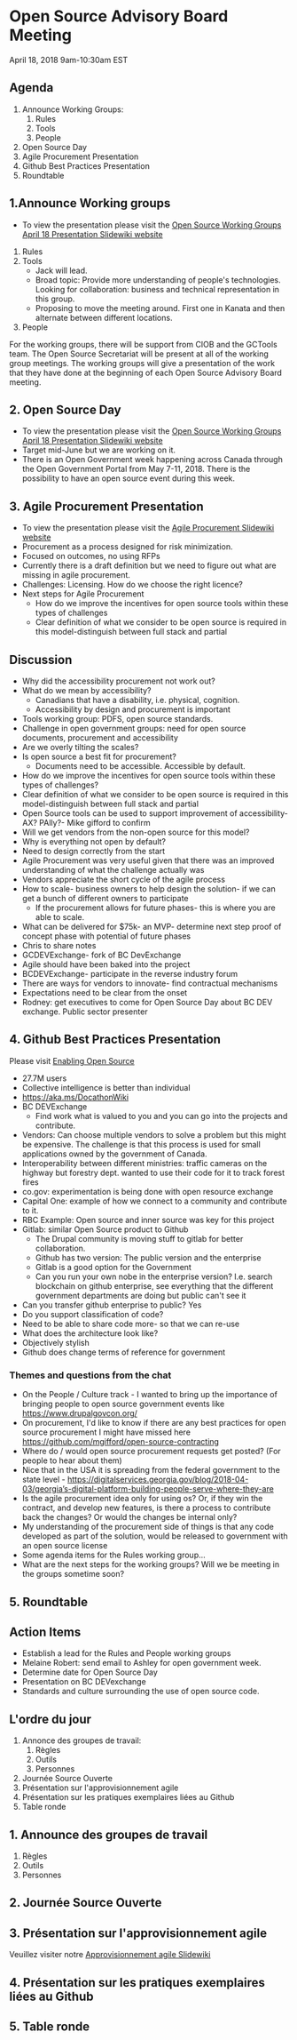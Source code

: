 # Open Source Advisory Board Meeting

April 18, 2018
9am-10:30am EST

## Agenda

1. Announce Working Groups:
    1. Rules
    2. Tools
    3. People
2. Open Source Day
3. Agile Procurement Presentation
4. Github Best Practices Presentation
5. Roundtable

## 1.Announce Working groups

* To view the presentation please visit the [Open Source Working Groups April 18 Presentation Slidewiki website](http://slidewiki.aksw.org/deck/30-1)

1. Rules
2. Tools
    * Jack will lead.
    * Broad topic: Provide more understanding of people's technologies. Looking for collaboration: business and technical representation in this group.
    * Proposing to move the meeting around. First one in Kanata and then alternate between different locations.
3. People

For the working groups, there will be support from CIOB and the GCTools team. The Open Source Secretariat will be present at all of the working group meetings. The working groups will give a presentation of the work that they have done at the beginning of each Open Source Advisory Board meeting.

## 2. Open Source Day

* To view the presentation please visit the [Open Source Working Groups April 18 Presentation Slidewiki website](http://slidewiki.aksw.org/deck/30-1/slide/283-2/283-2:7/view)
* Target mid-June but we are working on it.
* There is an Open Government week happening across Canada through the Open Government Portal from May 7-11, 2018. There is the possibility to have an open source event during this week.

## 3. Agile Procurement Presentation

* To view the presentation please visit the [Agile Procurement Slidewiki website](http://slidewiki.aksw.org/deck/31-1)
* Procurement as a process designed for risk minimization.
* Focused on outcomes, no using RFPs
* Currently there is a draft definition but we need to figure out what are missing in agile procurement.
* Challenges: Licensing. How do we choose the right licence?
* Next steps for Agile Procurement
  * How do we improve the incentives for open source tools within these types of challenges
  * Clear definition of what we consider to be open source is required in this model-distinguish between full stack and partial

## Discussion

* Why did the accessibility procurement not work out?
* What do we mean by accessibility?
  * Canadians that have a disability, i.e. physical, cognition.
  * Accessibility by design and procurement is important
* Tools working group: PDFS, open source standards.
* Challenge in open government groups: need for open source documents, procurement and accessibility
* Are we overly tilting the scales?
* Is open source a best fit for procurement?
  * Documents need to be accessible. Accessible by default.
* How do we improve the incentives for open source tools within these types of challenges?
* Clear definition of what we consider to be open source is required in this model-distinguish between full stack and partial
* Open Source tools can be used to support improvement of accessibility-AX? PAlly?- Mike gifford to confirm
* Will we get vendors from the non-open source for this model?
* Why is everything not open by default?
* Need to design correctly from the start
* Agile Procurement was very useful given that there was an improved understanding of what the challenge actually was
* Vendors appreciate the short cycle of the agile process
* How to scale- business owners to help design the solution- if we can get a bunch of different owners to participate
  * If the procurement allows for future phases- this is where you are able to scale.
* What can be delivered for $75k- an MVP- determine next step proof of concept phase with potential of future phases
* Chris to share notes
* GCDEVExchange- fork of BC DevExchange
* Agile should have been baked into the project
* BCDEVExchange- participate in the reverse industry forum
* There are ways for vendors to innovate- find contractual mechanisms
* Expectations need to be clear from the onset
* Rodney: get executives to come for Open Source Day about BC DEV exchange. Public sector presenter

## 4. Github Best Practices Presentation

Please visit [Enabling Open Source](https://github.com/canada-ca/OS-Advisory_Conseil-SO/issues/14)

* 27.7M users
* Collective intelligence is better than individual
* https://aka.ms/DocathonWiki
* BC DEVExchange
  * Find work what is valued to you and you can go into the projects and contribute.
* Vendors: Can choose multiple vendors to solve a problem but this might be expensive. The challenge is that this process is used for small applications owned by the government of Canada.
* Interoperability between different ministries: traffic cameras on the highway but forestry dept. wanted to use their code for it to track forest fires
* co.gov: experimentation is being done with open resource exchange
* Capital One: example of how we connect to a community and contribute to it.
* RBC Example: Open source and inner source was key for this project
* Gitlab: similar Open Source product to Github
  * The Drupal community is moving stuff to gitlab for better collaboration.
  * Github has two version: The public version and the enterprise
  * Gitlab is a good option for the Government
  * Can you run your own nobe in the enterprise version? I.e. search blockchain on github enterprise, see everything that the different government departments are doing but public can't see it
* Can you transfer github enterprise to public? Yes
* Do you support classification of code?
* Need to be able to share code more- so that we can re-use
* What does the architecture look like?
* Objectively stylish
* Github does change terms of reference for government

### Themes and questions from the chat

* On the People / Culture track - I wanted to bring up the importance of bringing people to open source government events like https://www.drupalgovcon.org/
* On procurement, I'd like to know if there are any best practices for open source procurement I might have missed here https://github.com/mgifford/open-source-contracting
* Where do / would open source procurement requests get posted? (For people to hear about them)
* Nice that in the USA it is spreading from the federal government to the state level - https://digitalservices.georgia.gov/blog/2018-04-03/georgia’s-digital-platform-building-people-serve-where-they-are
* Is the agile procurement idea only for using os? Or, if they win the contract, and develop new features, is there a process to contribute back the changes? Or would the changes be internal only?
* My understanding of the procurement side of things is that any code developed as part of the solution, would be released to government with an open source license
* Some agenda items for the Rules working group...
* What are the next steps for the working groups? Will we be meeting in the groups sometime soon?

## 5. Roundtable

## Action Items

* Establish a lead for the Rules and People working groups
* Melaine Robert: send email to Ashley for open government week.
* Determine date for Open Source Day
* Presentation on BC DEVexchange
* Standards and culture surrounding the use of open source code.

## L'ordre du jour

1. Annonce des groupes de travail:
   1. Règles
   2. Outils
   3. Personnes
2. Journée Source Ouverte
3. Présentation sur l'approvisionnement agile
4. Présentation sur les pratiques exemplaires liées au Github
5. Table ronde

## 1. Announce des groupes de travail

1. Règles
2. Outils
3. Personnes

## 2. Journée Source Ouverte

## 3. Présentation sur l'approvisionnement agile
Veuillez visiter notre [Approvisionnement agile Slidewiki](http://slidewiki.aksw.org/deck/32-1)  

## 4. Présentation sur les pratiques exemplaires liées au Github

## 5. Table ronde
